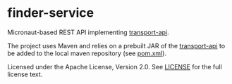 # finder-service

Micronaut-based REST API implementing [transport-api](https://github.com/darrylms/transport-api).

The project uses Maven and relies on a prebuilt JAR of the [transport-api](https://github.com/darrylms/transport-api) to be added to the local maven repository (see [pom.xml](pom.xml)).

Licensed under the Apache License, Version 2.0. See [LICENSE](LICENSE) for the full license text.
